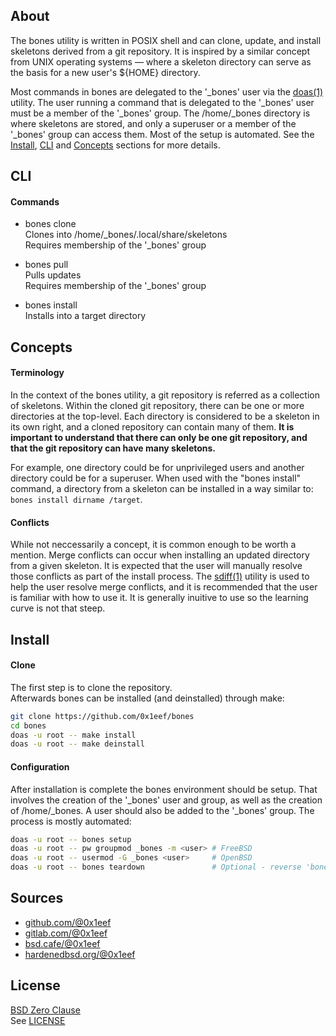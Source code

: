 ## About

The bones utility is written in POSIX shell and can clone,
update, and install skeletons derived from a git repository.
It is inspired by a similar concept from UNIX operating systems &mdash;
where a skeleton directory can serve as the basis for a new user's
${HOME} directory.

Most commands in bones are delegated to the '\_bones' user
via the [doas(1)](https://man.openbsd.org/doas) utility.
The user running a command that is delegated to the
'\_bones' user must be a member of the '\_bones' group.
The /home/_bones directory is where skeletons are stored,
and only a superuser or a member of the '\_bones' group can
access them. Most of the setup is automated. See the
[Install](#install), [CLI](#cli) and [Concepts](#concepts)
sections for more details.

## CLI

#### Commands

* bones clone <br>
Clones into /home/_bones/.local/share/skeletons <br>
Requires membership of the '\_bones' group <br>

* bones pull <br>
Pulls updates <br>
Requires membership of the '\_bones' group <br>

* bones install <br>
Installs into a target directory

## Concepts

#### Terminology

In the context of the bones utility, a git repository is referred
as a collection of skeletons. Within the cloned git repository,
there can be one or more directories at the top-level.
Each directory is considered to be a skeleton in its own right,
and a cloned repository can contain many of them. **It is important
to understand that there can only be one git repository, and that
the git repository can have many skeletons.**

For example, one directory could be for unprivileged users and
another directory could be for a superuser. When used with the
"bones install" command, a directory from a skeleton can be
installed in a way similar to:
`bones install dirname /target`.

#### Conflicts

While not neccessarily a concept, it is common enough to be worth
a mention. Merge conflicts can occur when installing an updated
directory from a given skeleton. It is expected that the user
will manually resolve those conflicts as part of the install
process. The
[sdiff(1)](https://man.freebsd.org/cgi/man.cgi?sdiff)
utility is used to help the user resolve merge conflicts, and
it is recommended that the user is familiar with how to use it.
It is generally inuitive to use so the learning curve is not that
steep.

## Install

#### Clone

The first step is to clone the repository. <br>
Afterwards bones can be installed (and deinstalled) through make:

```sh
git clone https://github.com/0x1eef/bones
cd bones
doas -u root -- make install
doas -u root -- make deinstall
```

#### Configuration

After installation is complete the bones environment should be setup.
That involves the creation of the '\_bones' user and group, as well as
the creation of /home/\_bones. A user should also be added to the
'\_bones' group. The process is mostly automated:

```sh
doas -u root -- bones setup
doas -u root -- pw groupmod _bones -m <user> # FreeBSD
doas -u root -- usermod -G _bones <user>     # OpenBSD
doas -u root -- bones teardown               # Optional - reverse 'bones setup'
```

## Sources

* [github.com/@0x1eef](https://github.com/0x1eef/bones)
* [gitlab.com/@0x1eef](https://gitlab.com/0x1eef/bones)
* [bsd.cafe/@0x1eef](https://brew.bsd.cafe/0x1eef/bones)
* [hardenedbsd.org/@0x1eef](https://git.hardenedbsd.org/0x1eef/bones)

## License

[BSD Zero Clause](https://choosealicense.com/licenses/0bsd/) <br>
See [LICENSE](./share/bones/LICENSE)
